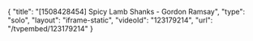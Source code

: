 {
    "title": "[1508428454] Spicy Lamb Shanks - Gordon Ramsay",
    "type": "solo",
    "layout": "iframe-static",
    "videoId": "123179214",
    "url": "\/tvpembed\/123179214"
}